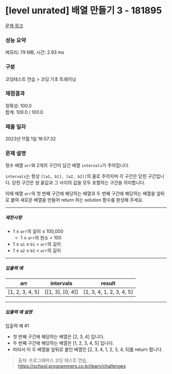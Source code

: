 # [level unrated] 배열 만들기 3 - 181895 

[문제 링크](https://school.programmers.co.kr/learn/courses/30/lessons/181895) 

### 성능 요약

메모리: 79 MB, 시간: 2.93 ms

### 구분

코딩테스트 연습 > 코딩 기초 트레이닝

### 채점결과

정확성: 100.0<br/>합계: 100.0 / 100.0

### 제출 일자

2023년 11월 1일 16:57:32

### 문제 설명

<p>정수 배열 <code>arr</code>와 2개의 구간이 담긴 배열 <code>intervals</code>가 주어집니다.</p>

<p><code>intervals</code>는 항상 <code>[[a1, b1], [a2, b2]]</code>의 꼴로 주어지며 각 구간은 닫힌 구간입니다. 닫힌 구간은 양 끝값과 그 사이의 값을 모두 포함하는 구간을 의미합니다.</p>

<p>이때 배열 <code>arr</code>의 첫 번째 구간에 해당하는 배열과 두 번째 구간에 해당하는 배열을 앞뒤로 붙여 새로운 배열을 만들어 return 하는 solution 함수를 완성해 주세요.</p>

<hr>

<h5>제한사항</h5>

<ul>
<li>1 ≤ <code>arr</code>의 길이 ≤ 100,000

<ul>
<li>1 ≤ <code>arr</code>의 원소 &lt; 100</li>
</ul></li>
<li>1 ≤ <code>a1</code> ≤ <code>b1</code> &lt; <code>arr</code>의 길이</li>
<li>1 ≤ <code>a2</code> ≤ <code>b2</code> &lt; <code>arr</code>의 길이</li>
</ul>

<hr>

<h5>입출력 예</h5>
<table class="table">
        <thead><tr>
<th>arr</th>
<th>intervals</th>
<th>result</th>
</tr>
</thead>
        <tbody><tr>
<td>[1, 2, 3, 4, 5]</td>
<td>[[1, 3], [0, 4]]</td>
<td>[2, 3, 4, 1, 2, 3, 4, 5]</td>
</tr>
</tbody>
      </table>
<hr>

<h5>입출력 예 설명</h5>

<p>입출력 예 #1</p>

<ul>
<li>첫 번째 구간에 해당하는 배열은 [2, 3, 4] 입니다.</li>
<li>두 번째 구간에 해당하는 배열은 [1, 2, 3, 4, 5] 입니다.</li>
<li>따라서 이 두 배열을 앞뒤로 붙인 배열인 [2, 3, 4, 1, 2, 3, 4, 5]를 return 합니다.</li>
</ul>


> 출처: 프로그래머스 코딩 테스트 연습, https://school.programmers.co.kr/learn/challenges